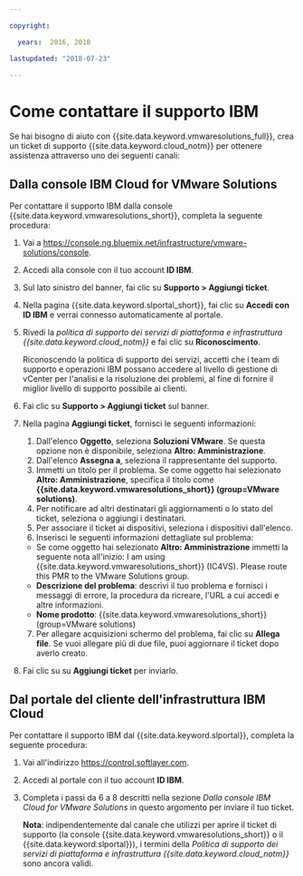 ```yaml
---

copyright:

  years:  2016, 2018

lastupdated: "2018-07-23"

---
```


# Come contattare il supporto IBM

Se hai bisogno di aiuto con {{site.data.keyword.vmwaresolutions_full}}, crea un ticket di supporto {{site.data.keyword.cloud_notm}} per ottenere assistenza attraverso uno dei seguenti canali:

## Dalla console IBM Cloud for VMware Solutions

Per contattare il supporto IBM dalla console {{site.data.keyword.vmwaresolutions_short}}, completa la seguente procedura:

1. Vai a
   https://console.ng.bluemix.net/infrastructure/vmware-solutions/console.
2. Accedi alla console con il tuo account **ID IBM**.
3. Sul lato sinistro del banner, fai clic su **Supporto > Aggiungi ticket**.
4. Nella pagina {{site.data.keyword.slportal_short}}, fai clic su **Accedi con ID IBM** e verrai connesso automaticamente al portale.
5. Rivedi la _politica di supporto dei servizi di piattaforma e infrastruttura {{site.data.keyword.cloud_notm}}_ e fai clic su **Riconoscimento**.

   Riconoscendo la politica di supporto dei servizi, accetti che i team di supporto e operazioni IBM possano accedere al livello di gestione di vCenter per l'analisi e la risoluzione dei problemi, al fine di fornire il miglior livello di supporto possibile ai clienti.

6. Fai clic su **Supporto > Aggiungi ticket** sul banner.
7. Nella pagina **Aggiungi ticket**, fornisci le seguenti informazioni:
   1. Dall'elenco **Oggetto**, seleziona **Soluzioni VMware**. Se questa opzione non è disponibile, seleziona **Altro: Amministrazione**.   
   2. Dall'elenco **Assegna a**, seleziona il rappresentante del supporto.  
   3. Immetti un titolo per il problema. Se come oggetto hai selezionato **Altro: Amministrazione**, specifica il titolo come
   **{{site.data.keyword.vmwaresolutions_short}} (group=VMware solutions)**.  
   4. Per notificare ad altri destinatari gli aggiornamenti o lo stato del ticket, seleziona o aggiungi i destinatari.
   5. Per associare il ticket ai dispositivi, seleziona i dispositivi dall'elenco.  
   6. Inserisci le seguenti informazioni dettagliate sul problema:      
     * Se come oggetto hai selezionato **Altro: Amministrazione** immetti la seguente nota all'inizio: I am using {{site.data.keyword.vmwaresolutions_short}} (IC4VS). Please route this PMR to the VMware Solutions group.   
     * **Descrizione del problema**: descrivi il tuo problema e fornisci i messaggi di errore, la procedura da ricreare, l'URL a cui accedi e altre informazioni.    
     * **Nome prodotto**: {{site.data.keyword.vmwaresolutions_short}} (group=VMware solutions)    
   7. Per allegare acquisizioni schermo del problema, fai clic su **Allega file**. Se vuoi allegare più di due file, puoi aggiornare il
   ticket dopo averlo creato.  
8. Fai clic su su **Aggiungi ticket** per inviarlo.

## Dal portale del cliente dell'infrastruttura IBM Cloud

Per contattare il supporto IBM dal {{site.data.keyword.slportal}}, completa la seguente procedura:

1. Vai all'indirizzo https://control.softlayer.com.
2. Accedi al portale con il tuo account **ID IBM**.
3. Completa i passi da 6 a 8 descritti nella sezione _Dalla console IBM Cloud for VMware Solutions_ in questo argomento per inviare il tuo ticket.

    **Nota**: indipendentemente dal canale che utilizzi per aprire il ticket di supporto (la console {{site.data.keyword.vmwaresolutions_short}} o il {{site.data.keyword.slportal}}), i termini della _Politica di supporto dei servizi di piattaforma e infrastruttura {{site.data.keyword.cloud_notm}}_ sono ancora validi.
